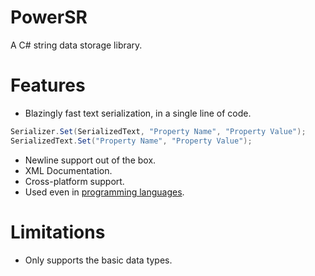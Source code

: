 # PowerSR
A C# string data storage library.

# Features
* Blazingly fast text serialization, in a single line of code.
```cs
Serializer.Set(SerializedText, "Property Name", "Property Value");
SerializedText.Set("Property Name", "Property Value");
```
* Newline support out of the box.
* XML Documentation.
* Cross-platform support.
* Used even in [programming languages](https://github.com/Thev2Andy/PowerExec).

# Limitations
* Only supports the basic data types.
